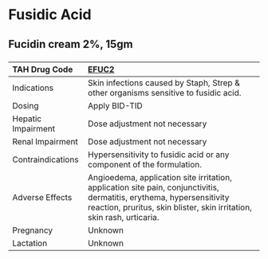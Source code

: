 # Fusidic Acid

## Fucidin cream 2%, 15gm

##### 

| TAH Drug Code      | [EFUC2](https://www.tahsda.org.tw/drugs/hissearch.php?drug_code=EFUC2)                                                                                                                          |
|:-------------------|:------------------------------------------------------------------------------------------------------------------------------------------------------------------------------------------------|
| Indications        | Skin infections caused by Staph, Strep & other organisms sensitive to fusidic acid.                                                                                                             |
| Dosing             | Apply BID-TID                                                                                                                                                                                   |
| Hepatic Impairment | Dose adjustment not necessary                                                                                                                                                                   |
| Renal Impairment   | Dose adjustment not necessary                                                                                                                                                                   |
| Contraindications  | Hypersensitivity to fusidic acid or any component of the formulation.                                                                                                                           |
| Adverse Effects    | Angioedema, application site irritation, application site pain, conjunctivitis, dermatitis, erythema, hypersensitivity reaction, pruritus, skin blister, skin irritation, skin rash, urticaria. |
| Pregnancy          | Unknown                                                                                                                                                                                         |
| Lactation          | Unknown                                                                                                                                                                                         |

